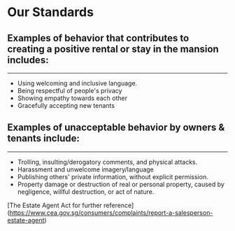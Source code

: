 # Our Standards

## Examples of behavior that contributes to creating a positive rental or stay in the mansion includes:
---
* Using welcoming and inclusive language.
* Being respectful of people's privacy
* Showing empathy towards each other
* Gracefully accepting new tenants

## Examples of unacceptable behavior by owners & tenants include:
---
* Trolling, insulting/derogatory comments, and physical attacks.
* Harassment and unwelcome imagery/language
* Publishing others' private information, without explicit permission.
* Property damage or destruction of real or personal property, caused by negligence, willful destruction, or act of nature.

[The Estate Agent Act for further reference]
(https://www.cea.gov.sg/consumers/complaints/report-a-salesperson-estate-agent)


